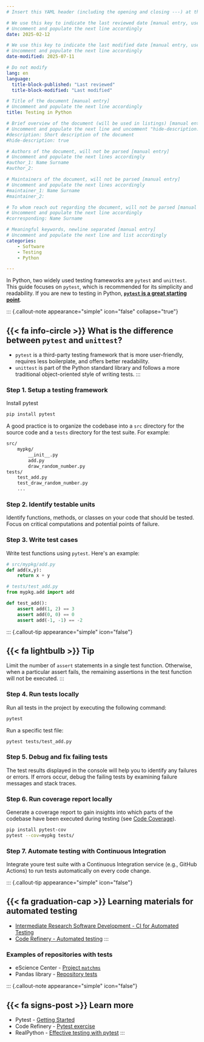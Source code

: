 ```yaml
---
# Insert this YAML header (including the opening and closing ---) at the beginning of the document and fill it out accordingly

# We use this key to indicate the last reviewed date [manual entry, use YYYY-MM-DD]
# Uncomment and populate the next line accordingly
date: 2025-02-12

# We use this key to indicate the last modified date [manual entry, use YYYY-MM-DD]
# Uncomment and populate the next line accordingly
date-modified: 2025-07-11

# Do not modify
lang: en
language: 
  title-block-published: "Last reviewed"
  title-block-modified: "Last modified"

# Title of the document [manual entry]
# Uncomment and populate the next line accordingly
title: Testing in Python

# Brief overview of the document (will be used in listings) [manual entry]
# Uncomment and populate the next line and uncomment "hide-description: true".
#description: Short description of the document
#hide-description: true

# Authors of the document, will not be parsed [manual entry]
# Uncomment and populate the next lines accordingly
#author_1: Name Surname
#author_2:

# Maintainers of the document, will not be parsed [manual entry]
# Uncomment and populate the next lines accordingly
#maintainer_1: Name Surname
#maintainer_2:

# To whom reach out regarding the document, will not be parsed [manual entry]
# Uncomment and populate the next line accordingly
#corresponding: Name Surname

# Meaningful keywords, newline separated [manual entry]
# Uncomment and populate the next line and list accordingly
categories: 
    - Software
    - Testing
    - Python

---
```


In Python, two widely used testing frameworks are `pytest` and `unittest`. This guide focuses on `pytest`, which is recommended for its simplicity and readability. If you are new to testing in Python, [**`pytest` is a great starting point**](https://realpython.com/pytest-python-testing/#what-makes-pytest-so-useful).

::: {.callout-note appearance="simple" icon="false" collapse="true"}
## {{< fa info-circle >}} What is the difference between `pytest` and `unittest`?

- `pytest` is a third-party testing framework that is more user-friendly, requires less boilerplate, and offers better readability.
- `unittest` is part of the Python standard library and follows a more traditional object-oriented style of writing tests. 
:::

### Step 1. Setup a testing framework

Install pytest

```bash
pip install pytest
```

A good practice is to organize the codebase into a `src` directory for the source code and a `tests` directory for the test suite. For example:

```markdown
src/
    mypkg/
        __init__.py
        add.py
        draw_random_number.py
tests/
    test_add.py
    test_draw_random_number.py
    ...
```
  
### Step 2. Identify testable units
Identify functions, methods, or classes on your code that should be tested. Focus on critical computations and potential points of failure.

### Step 3. Write test cases
Write test functions using `pytest`. Here's an example:

```python
# src/mypkg/add.py
def add(x,y):
    return x + y

# tests/test_add.py
from mypkg.add import add

def test_add():
    assert add(1, 2) == 3
    assert add(0, 0) == 0
    assert add(-1, -1) == -2
```

::: {.callout-tip appearance="simple" icon="false"}
## {{< fa lightbulb >}} Tip
Limit the number of `assert` statements in a single test function. Otherwise, when a particular assert fails, the remaining assertions in the test function will not be executed.
:::

### Step 4. Run tests locally
Run all tests in the project by executing the following command:

```bash
pytest
```

Run a specific test file:

```bash
pytest tests/test_add.py
```

### Step 5. Debug and fix failing tests
The test results displayed in the console will help you to identify any failures or errors. If errors occur, debug the failing tests by examining failure messages and stack traces.

### Step 6. Run coverage report locally
Generate a coverage report to gain insights into which parts of the codebase have been executed during testing (see [Code Coverage](./intermediate.md#code-coverage)). 

```bash
pip install pytest-cov
pytest --cov=mypkg tests/
```

### Step 7. Automate testing with Continuous Integration
Integrate youre test suite with a Continuous Integration service (e.g., GitHub Actions) to run tests automatically on every code change.

::: {.callout-tip appearance="simple" icon="false"}
## {{< fa graduation-cap >}} Learning materials for automated testing
- [Intermediate Research Software Development - CI for Automated Testing](https://carpentries-incubator.github.io/python-intermediate-development/23-continuous-integration-automated-testing.html)
- [Code Refinery - Automated testing](https://coderefinery.github.io/testing/continuous-integration/)
:::

### Examples of repositories with tests

- eScience Center - [Project `matchms`](https://github.com/matchms/matchms)
- Pandas library - [Repository tests](https://github.com/pandas-dev/pandas/tree/main/pandas/tests)

::: {.callout-note appearance="simple" icon="false"}
## {{< fa signs-post >}} Learn more
- Pytest - [Getting Started](https://docs.pytest.org/en/8.0.x/getting-started.html#get-started)
- Code Refinery - [Pytest exercise](https://coderefinery.github.io/testing/locally/)
- RealPython - [Effective testing with pytest](https://realpython.com/pytest-python-testing/)
:::